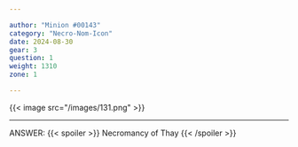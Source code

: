 ```yaml
---

author: "Minion #00143"
category: "Necro-Nom-Icon"
date: 2024-08-30
gear: 3
question: 1
weight: 1310
zone: 1

---
```


{{< image src="/images/131.png" >}}

---

ANSWER: {{< spoiler >}} Necromancy of Thay {{< /spoiler >}}

